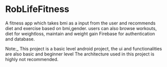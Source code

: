 # RobLifeFitness
A fitness app which takes bmi as a input from the user and recommends diet and exercise based on
bmi,gender.
users can also browse workouts, diet for weightloss, maintain and weight gain
Firebase for authentication and database.

Note:_ This project is a basic level android project, the ui and functionalities are also basic and beginner level
The architecture used in this project is highly not recommended. 

